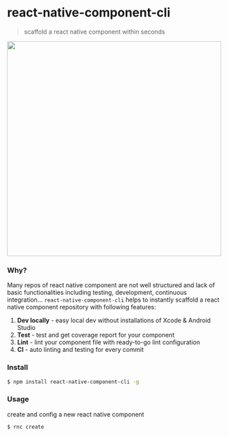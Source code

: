 # react-native-component-cli
> scaffold a react native component within seconds

<p float="right">
	<img src="https://user-images.githubusercontent.com/6414178/52773284-8c9e4400-3075-11e9-8b3b-45ed494f70a1.gif" width="500" />
</p>

### Why?
Many repos of react native component are not well structured and lack of basic functionalities including testing, development, continuous integration... `react-native-component-cli` helps to instantly scaffold a react native component repository with following features:
1. **Dev locally** - easy local dev without installations of Xcode & Android Studio
2. **Test** - test and get coverage report for your component
3. **Lint** - lint your component file with ready-to-go lint configuration
4. **CI** - auto linting and testing for every commit

### Install
```bash
$ npm install react-native-component-cli -g
```

### Usage
create and config a new react native component
```bash
$ rnc create
```
